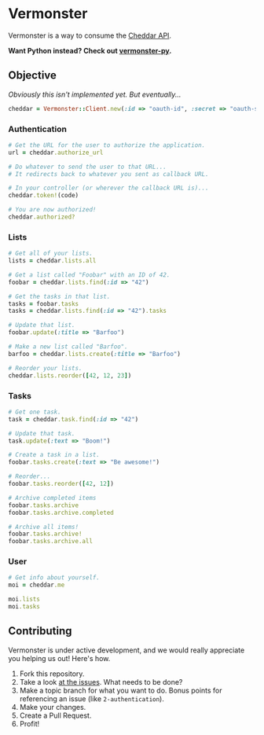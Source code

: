 # Vermonster

Vermonster is a way to consume the [Cheddar API](https://cheddarapp.com/developer).

**Want Python instead? Check out [vermonster-py](https://github.com/jpennell/vermonster-py).**

## Objective

_Obviously this isn't implemented yet. But eventually..._

``` ruby
cheddar = Vermonster::Client.new(:id => "oauth-id", :secret => "oauth-secret")
```


### Authentication

``` ruby
# Get the URL for the user to authorize the application.
url = cheddar.authorize_url

# Do whatever to send the user to that URL...
# It redirects back to whatever you sent as callback URL.

# In your controller (or wherever the callback URL is)...
cheddar.token!(code)

# You are now authorized!
cheddar.authorized?
```


### Lists

``` ruby
# Get all of your lists.
lists = cheddar.lists.all

# Get a list called "Foobar" with an ID of 42.
foobar = cheddar.lists.find(:id => "42")

# Get the tasks in that list.
tasks = foobar.tasks
tasks = cheddar.lists.find(:id => "42").tasks

# Update that list.
foobar.update(:title => "Barfoo")

# Make a new list called "Barfoo".
barfoo = cheddar.lists.create(:title => "Barfoo")

# Reorder your lists.
cheddar.lists.reorder([42, 12, 23])
```


### Tasks

``` ruby
# Get one task.
task = cheddar.task.find(:id => "42")

# Update that task.
task.update(:text => "Boom!")

# Create a task in a list.
foobar.tasks.create(:text => "Be awesome!")

# Reorder...
foobar.tasks.reorder([42, 12])

# Archive completed items
foobar.tasks.archive
foobar.tasks.archive.completed

# Archive all items!
foobar.tasks.archive!
foobar.tasks.archive.all
```


### User

``` ruby
# Get info about yourself.
moi = cheddar.me

moi.lists
moi.tasks
```

## Contributing

Vermonster is under active development, and we would really appreciate you helping us out! Here's how.

1. Fork this repository.
2. Take a look [at the issues](https://github.com/eturk/vermonster/issues). What needs to be done?
3. Make a topic branch for what you want to do. Bonus points for referencing an issue (like `2-authentication`).
4. Make your changes.
5. Create a Pull Request.
6. Profit!
